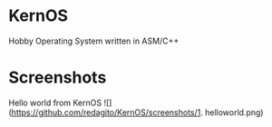 # KernOS
Hobby Operating System written in ASM/C++

# Screenshots
Hello world from KernOS
![](https://github.com/redagito/KernOS/screenshots/1. helloworld.png)